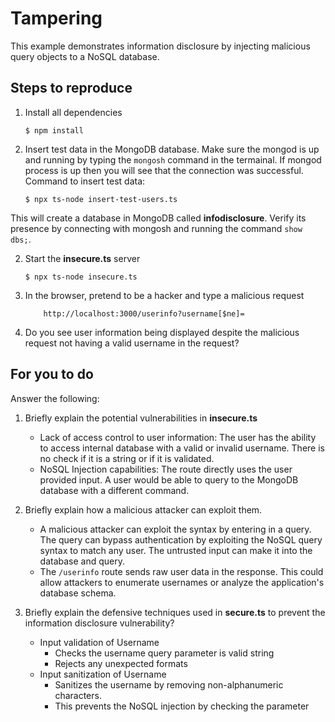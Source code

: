 # Tampering

This example demonstrates information disclosure by injecting malicious query objects to a NoSQL database.

## Steps to reproduce

1. Install all dependencies

   `$ npm install`

2. Insert test data in the MongoDB database. Make sure the mongod is up and running by typing the `mongosh` command in the termainal. If mongod process is up then you will see that the connection was successful. Command to insert test data:

   `$ npx ts-node insert-test-users.ts`

This will create a database in MongoDB called **infodisclosure**. Verify its presence by connecting with mongosh and running the command `show dbs;`.

2. Start the **insecure.ts** server

   `$ npx ts-node insecure.ts`

3. In the browser, pretend to be a hacker and type a malicious request

   ```
       http://localhost:3000/userinfo?username[$ne]=
   ```

4. Do you see user information being displayed despite the malicious request not having a valid username in the request?

## For you to do

Answer the following:

1. Briefly explain the potential vulnerabilities in **insecure.ts**

   - Lack of access control to user information: The user has the ability to access internal database with a valid or invalid username. There is no check if it is a string or if it is validated.
   - NoSQL Injection capabilities: The route directly uses the user provided input. A user would be able to query to the MongoDB database with a different command.

2. Briefly explain how a malicious attacker can exploit them.

   - A malicious attacker can exploit the syntax by entering in a query. The query can bypass authentication by exploiting the NoSQL query syntax to match any user. The untrusted input can make it into the database and query.
   - The `/userinfo` route sends raw user data in the response. This could allow attackers to enumerate usernames or analyze the application's database schema.

3. Briefly explain the defensive techniques used in **secure.ts** to prevent the information disclosure vulnerability?
   - Input validation of Username
     - Checks the username query parameter is valid string
     - Rejects any unexpected formats
   - Input sanitization of Username
     - Sanitizes the username by removing non-alphanumeric characters.
     - This prevents the NoSQL injection by checking the parameter

